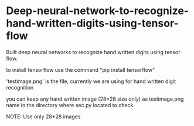 # Deep-neural-network-to-recognize-hand-written-digits-using-tensor-flow

Built deep  neural networks to recognize hand written digits using tensor flow.

to install  tensorflow use the command "pip install tensorflow"

'testimage.png' is the file, currently we are using for hand written digit recognition

you can keep any hand written image (28*28 size only) as testimage.png name in the directory where sec.py located to check.

NOTE: Use only 28*28 images
